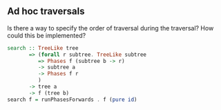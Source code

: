 Ad hoc traversals
-----------------
Is there a way to specify the order of traversal during
the traversal? How could this be implemented?

```haskell
search :: TreeLike tree 
       => (forall r subtree. TreeLike subtree
          => Phases f (subtree b -> r)
          -> subtree a
          -> Phases f r
          )
       -> tree a
       -> f (tree b)
search f = runPhasesForwards . f (pure id)
```
